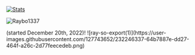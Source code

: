 [![Stats](https://github-readme-stats.vercel.app/api?username=Raybo1337&theme=dark)](https://github.com/anuraghazra/github-readme-stats)

<p> <img src="https://komarev.com/ghpvc/?username=Raybo1337&color=7303FC" alt="Raybo1337" /> </p> (started December 20th, 2022)!
![ray-so-export(1)](https://user-images.githubusercontent.com/127743652/232246337-64b7887e-dd27-464f-a26c-2d77feecedeb.png)

